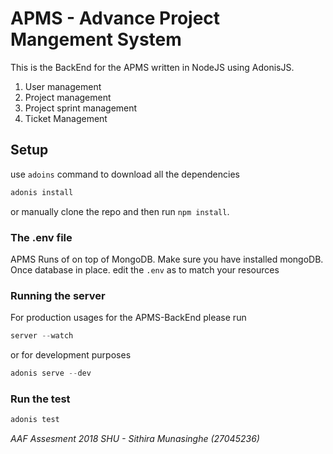 # APMS - Advance Project Mangement System

This is the BackEnd for the APMS written in NodeJS using AdonisJS.

1. User management
2. Project management
3. Project sprint management
4. Ticket Management

## Setup

use `adoins` command to download all the dependencies

```bash
adonis install
```

or manually clone the repo and then run `npm install`.

### The .env file
APMS Runs of on top of MongoDB. Make sure you have installed mongoDB.
Once database in place. edit the `.env` as to match your resources


### Running the server

For production usages for the APMS-BackEnd please run

```js
server --watch
```
or for development purposes
```js
adonis serve --dev
```

### Run the test 
```js
adonis test
```

_AAF Assesment 2018 SHU - Sithira Munasinghe (27045236)_
